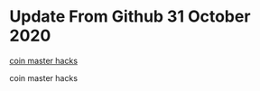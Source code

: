 # Update From Github 31 October 2020

[coin master hacks](https://sites.google.com/view/levvvel/home)
      
coin master hacks

